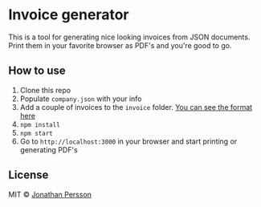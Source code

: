 # Invoice generator

This is a tool for generating nice looking invoices from JSON documents. Print them in your favorite browser as PDF's and you're good to go.


## How to use

1. Clone this repo
2. Populate `company.json` with your info
3. Add a couple of invoices to the `invoice` folder. [You can see the format here](invoices/1.json)
4. `npm install`
5. `npm start`
6. Go to `http://localhost:3000` in your browser and start printing or generating PDF's


## License

MIT © [Jonathan Persson](https://github.com/jonathanp)
